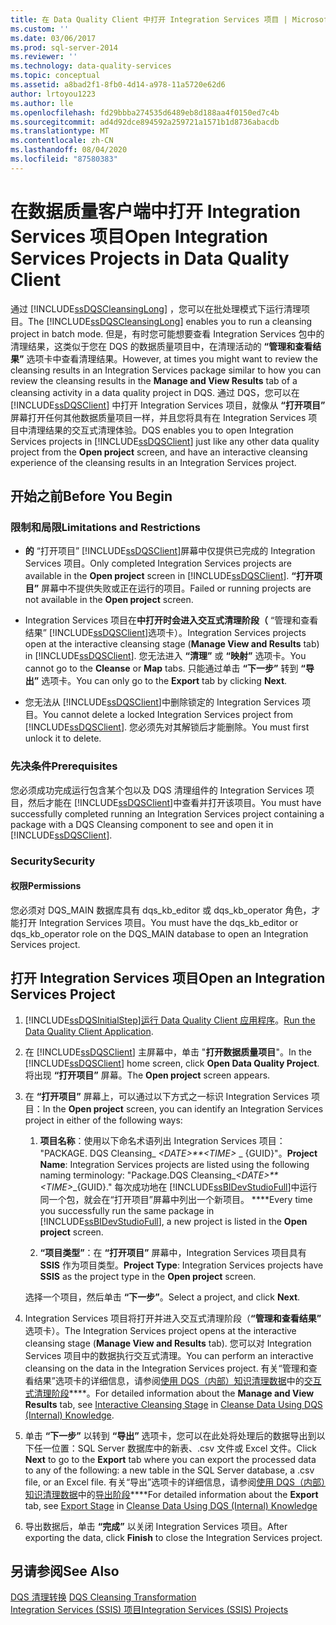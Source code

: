 ```yaml
---
title: 在 Data Quality Client 中打开 Integration Services 项目 | Microsoft Docs
ms.custom: ''
ms.date: 03/06/2017
ms.prod: sql-server-2014
ms.reviewer: ''
ms.technology: data-quality-services
ms.topic: conceptual
ms.assetid: a8bad2f1-8fb0-4d14-a978-11a5720e62d6
author: lrtoyou1223
ms.author: lle
ms.openlocfilehash: fd29bbba274535d6489eb8d188aa4f0150ed7c4b
ms.sourcegitcommit: ad4d92dce894592a259721a1571b1d8736abacdb
ms.translationtype: MT
ms.contentlocale: zh-CN
ms.lasthandoff: 08/04/2020
ms.locfileid: "87580383"
---
```

# <a name="open-integration-services-projects-in-data-quality-client"></a><span data-ttu-id="e9bfb-102">在数据质量客户端中打开 Integration Services 项目</span><span class="sxs-lookup"><span data-stu-id="e9bfb-102">Open Integration Services Projects in Data Quality Client</span></span>
  <span data-ttu-id="e9bfb-103">通过 [!INCLUDE[ssDQSCleansingLong](../includes/ssdqscleansinglong-md.md)] ，您可以在批处理模式下运行清理项目。</span><span class="sxs-lookup"><span data-stu-id="e9bfb-103">The [!INCLUDE[ssDQSCleansingLong](../includes/ssdqscleansinglong-md.md)] enables you to run a cleansing project in batch mode.</span></span> <span data-ttu-id="e9bfb-104">但是，有时您可能想要查看 Integration Services 包中的清理结果，这类似于您在 DQS 的数据质量项目中，在清理活动的 **“管理和查看结果”** 选项卡中查看清理结果。</span><span class="sxs-lookup"><span data-stu-id="e9bfb-104">However, at times you might want to review the cleansing results in an Integration Services package similar to how you can review the cleansing results in the **Manage and View Results** tab of a cleansing activity in a data quality project in DQS.</span></span> <span data-ttu-id="e9bfb-105">通过 DQS，您可以在 [!INCLUDE[ssDQSClient](../includes/ssdqsclient-md.md)] 中打开 Integration Services 项目，就像从 **“打开项目”** 屏幕打开任何其他数据质量项目一样，并且您将具有在 Integration Services 项目中清理结果的交互式清理体验。</span><span class="sxs-lookup"><span data-stu-id="e9bfb-105">DQS enables you to open Integration Services projects in [!INCLUDE[ssDQSClient](../includes/ssdqsclient-md.md)] just like any other data quality project from the **Open project** screen, and have an interactive cleansing experience of the cleansing results in an Integration Services project.</span></span>  
  
##  <a name="before-you-begin"></a><a name="BeforeYouBegin"></a> <span data-ttu-id="e9bfb-106">开始之前</span><span class="sxs-lookup"><span data-stu-id="e9bfb-106">Before You Begin</span></span>  
  
###  <a name="limitations-and-restrictions"></a><a name="LimitationsRestrictions"></a> <span data-ttu-id="e9bfb-107">限制和局限</span><span class="sxs-lookup"><span data-stu-id="e9bfb-107">Limitations and Restrictions</span></span>  
  
-   <span data-ttu-id="e9bfb-108">**的** “打开项目” [!INCLUDE[ssDQSClient](../includes/ssdqsclient-md.md)]屏幕中仅提供已完成的 Integration Services 项目。</span><span class="sxs-lookup"><span data-stu-id="e9bfb-108">Only completed Integration Services projects are available in the **Open project** screen in [!INCLUDE[ssDQSClient](../includes/ssdqsclient-md.md)].</span></span> <span data-ttu-id="e9bfb-109">**“打开项目”** 屏幕中不提供失败或正在运行的项目。</span><span class="sxs-lookup"><span data-stu-id="e9bfb-109">Failed or running projects are not available in the **Open project** screen.</span></span>  
  
-   <span data-ttu-id="e9bfb-110">Integration Services 项目在**中打开时会进入交互式清理阶段（** “管理和查看结果” [!INCLUDE[ssDQSClient](../includes/ssdqsclient-md.md)]选项卡）。</span><span class="sxs-lookup"><span data-stu-id="e9bfb-110">Integration Services projects open at the interactive cleansing stage (**Manage View and Results** tab) in [!INCLUDE[ssDQSClient](../includes/ssdqsclient-md.md)].</span></span> <span data-ttu-id="e9bfb-111">您无法进入 **“清理”** 或 **“映射”** 选项卡。</span><span class="sxs-lookup"><span data-stu-id="e9bfb-111">You cannot go to the **Cleanse** or **Map** tabs.</span></span> <span data-ttu-id="e9bfb-112">只能通过单击 **“下一步”** 转到 **“导出”** 选项卡。</span><span class="sxs-lookup"><span data-stu-id="e9bfb-112">You can only go to the **Export** tab by clicking **Next**.</span></span>  
  
-   <span data-ttu-id="e9bfb-113">您无法从 [!INCLUDE[ssDQSClient](../includes/ssdqsclient-md.md)]中删除锁定的 Integration Services 项目。</span><span class="sxs-lookup"><span data-stu-id="e9bfb-113">You cannot delete a locked Integration Services project from [!INCLUDE[ssDQSClient](../includes/ssdqsclient-md.md)].</span></span> <span data-ttu-id="e9bfb-114">您必须先对其解锁后才能删除。</span><span class="sxs-lookup"><span data-stu-id="e9bfb-114">You must first unlock it to delete.</span></span>  
  
###  <a name="prerequisites"></a><a name="Prerequisites"></a><span data-ttu-id="e9bfb-115">先决条件</span><span class="sxs-lookup"><span data-stu-id="e9bfb-115">Prerequisites</span></span>  
 <span data-ttu-id="e9bfb-116">您必须成功完成运行包含某个包以及 DQS 清理组件的 Integration Services 项目，然后才能在 [!INCLUDE[ssDQSClient](../includes/ssdqsclient-md.md)]中查看并打开该项目。</span><span class="sxs-lookup"><span data-stu-id="e9bfb-116">You must have successfully completed running an Integration Services project containing a package with a DQS Cleansing component to see and open it in [!INCLUDE[ssDQSClient](../includes/ssdqsclient-md.md)].</span></span>  
  
###  <a name="security"></a><a name="Security"></a> <span data-ttu-id="e9bfb-117">Security</span><span class="sxs-lookup"><span data-stu-id="e9bfb-117">Security</span></span>  
  
####  <a name="permissions"></a><a name="Permissions"></a> <span data-ttu-id="e9bfb-118">权限</span><span class="sxs-lookup"><span data-stu-id="e9bfb-118">Permissions</span></span>  
 <span data-ttu-id="e9bfb-119">您必须对 DQS_MAIN 数据库具有 dqs_kb_editor 或 dqs_kb_operator 角色，才能打开 Integration Services 项目。</span><span class="sxs-lookup"><span data-stu-id="e9bfb-119">You must have the dqs_kb_editor or dqs_kb_operator role on the DQS_MAIN database to open an Integration Services project.</span></span>  
  
##  <a name="open-an-integration-services-project"></a><a name="Open"></a> <span data-ttu-id="e9bfb-120">打开 Integration Services 项目</span><span class="sxs-lookup"><span data-stu-id="e9bfb-120">Open an Integration Services Project</span></span>  
  
1.  [!INCLUDE[ssDQSInitialStep](../includes/ssdqsinitialstep-md.md)]<span data-ttu-id="e9bfb-121">[运行 Data Quality Client 应用程序](../../2014/data-quality-services/run-the-data-quality-client-application.md)。</span><span class="sxs-lookup"><span data-stu-id="e9bfb-121">[Run the Data Quality Client Application](../../2014/data-quality-services/run-the-data-quality-client-application.md).</span></span>  
  
2.  <span data-ttu-id="e9bfb-122">在 [!INCLUDE[ssDQSClient](../includes/ssdqsclient-md.md)] 主屏幕中，单击 "**打开数据质量项目**"。</span><span class="sxs-lookup"><span data-stu-id="e9bfb-122">In the [!INCLUDE[ssDQSClient](../includes/ssdqsclient-md.md)] home screen, click **Open Data Quality Project**.</span></span> <span data-ttu-id="e9bfb-123">将出现 **“打开项目”** 屏幕。</span><span class="sxs-lookup"><span data-stu-id="e9bfb-123">The **Open project** screen appears.</span></span>  
  
3.  <span data-ttu-id="e9bfb-124">在 **“打开项目”** 屏幕上，可以通过以下方式之一标识 Integration Services 项目：</span><span class="sxs-lookup"><span data-stu-id="e9bfb-124">In the **Open project** screen, you can identify an Integration Services project in either of the following ways:</span></span>  
  
    1.  <span data-ttu-id="e9bfb-125">**项目名称**：使用以下命名术语列出 Integration Services 项目： "PACKAGE. DQS Cleansing_ *\<DATE>\*\*\<TIME>* _ {GUID}"。</span><span class="sxs-lookup"><span data-stu-id="e9bfb-125">**Project Name**: Integration Services projects are listed using the following naming terminology: "Package.DQS Cleansing_*\<DATE>\*\*\<TIME>*_{GUID}."</span></span> <span data-ttu-id="e9bfb-126">每次成功地在 [!INCLUDE[ssBIDevStudioFull](../includes/ssbidevstudiofull-md.md)]中运行同一个包，就会在“打开项目”屏幕中列出一个新项目。 \*\*\*\*</span><span class="sxs-lookup"><span data-stu-id="e9bfb-126">Every time you successfully run the same package in [!INCLUDE[ssBIDevStudioFull](../includes/ssbidevstudiofull-md.md)], a new project is listed in the **Open project** screen.</span></span>  
  
    2.  <span data-ttu-id="e9bfb-127">**“项目类型”**：在 **“打开项目”** 屏幕中，Integration Services 项目具有 **SSIS** 作为项目类型。</span><span class="sxs-lookup"><span data-stu-id="e9bfb-127">**Project Type**: Integration Services projects have **SSIS** as the project type in the **Open project** screen.</span></span>  
  
     <span data-ttu-id="e9bfb-128">选择一个项目，然后单击 **“下一步”**。</span><span class="sxs-lookup"><span data-stu-id="e9bfb-128">Select a project, and click **Next**.</span></span>  
  
4.  <span data-ttu-id="e9bfb-129">Integration Services 项目将打开并进入交互式清理阶段（**“管理和查看结果”** 选项卡）。</span><span class="sxs-lookup"><span data-stu-id="e9bfb-129">The Integration Services project opens at the interactive cleansing stage (**Manage View and Results** tab).</span></span> <span data-ttu-id="e9bfb-130">您可以对 Integration Services 项目中的数据执行交互式清理。</span><span class="sxs-lookup"><span data-stu-id="e9bfb-130">You can perform an interactive cleansing on the data in the Integration Services project.</span></span> <span data-ttu-id="e9bfb-131">有关“管理和查看结果”选项卡的详细信息，请参阅[使用 DQS（内部）知识清理数据](../../2014/data-quality-services/cleanse-data-using-dqs-internal-knowledge.md)中的[交互式清理阶段](../../2014/data-quality-services/cleanse-data-using-dqs-internal-knowledge.md#Interactive)\*\*\*\*。</span><span class="sxs-lookup"><span data-stu-id="e9bfb-131">For detailed information about the **Manage and View Results** tab, see [Interactive Cleansing Stage](../../2014/data-quality-services/cleanse-data-using-dqs-internal-knowledge.md#Interactive) in [Cleanse Data Using DQS &#40;Internal&#41; Knowledge](../../2014/data-quality-services/cleanse-data-using-dqs-internal-knowledge.md).</span></span>  
  
5.  <span data-ttu-id="e9bfb-132">单击 **“下一步”** 以转到 **“导出”** 选项卡，您可以在此处将处理后的数据导出到以下任一位置：SQL Server 数据库中的新表、.csv 文件或 Excel 文件。</span><span class="sxs-lookup"><span data-stu-id="e9bfb-132">Click **Next** to go to the **Export** tab where you can export the processed data to any of the following: a new table in the SQL Server database, a .csv file, or an Excel file.</span></span> <span data-ttu-id="e9bfb-133">有关“导出”选项卡的详细信息，请参阅[使用 DQS（内部）知识清理数据](../../2014/data-quality-services/cleanse-data-using-dqs-internal-knowledge.md)中的[导出阶段](../../2014/data-quality-services/cleanse-data-using-dqs-internal-knowledge.md#Export)\*\*\*\*</span><span class="sxs-lookup"><span data-stu-id="e9bfb-133">For detailed information about the **Export** tab, see [Export Stage](../../2014/data-quality-services/cleanse-data-using-dqs-internal-knowledge.md#Export) in [Cleanse Data Using DQS &#40;Internal&#41; Knowledge](../../2014/data-quality-services/cleanse-data-using-dqs-internal-knowledge.md)</span></span>  
  
6.  <span data-ttu-id="e9bfb-134">导出数据后，单击 **“完成”** 以关闭 Integration Services 项目。</span><span class="sxs-lookup"><span data-stu-id="e9bfb-134">After exporting the data, click **Finish** to close the Integration Services project.</span></span>  
  
## <a name="see-also"></a><span data-ttu-id="e9bfb-135">另请参阅</span><span class="sxs-lookup"><span data-stu-id="e9bfb-135">See Also</span></span>  
 <span data-ttu-id="e9bfb-136">[DQS 清理转换](../integration-services/data-flow/transformations/dqs-cleansing-transformation.md) </span><span class="sxs-lookup"><span data-stu-id="e9bfb-136">[DQS Cleansing Transformation](../integration-services/data-flow/transformations/dqs-cleansing-transformation.md) </span></span>  
 [<span data-ttu-id="e9bfb-137">Integration Services (SSIS) 项目</span><span class="sxs-lookup"><span data-stu-id="e9bfb-137">Integration Services &#40;SSIS&#41; Projects</span></span>](../integration-services/integration-services-ssis-projects-and-solutions.md)  
